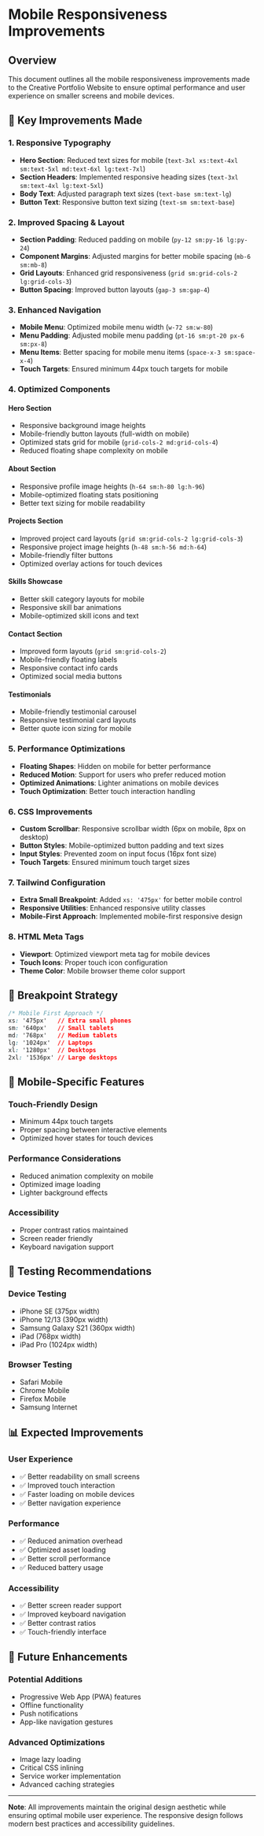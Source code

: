 # Mobile Responsiveness Improvements

## Overview
This document outlines all the mobile responsiveness improvements made to the Creative Portfolio Website to ensure optimal performance and user experience on smaller screens and mobile devices.

## 🎯 Key Improvements Made

### 1. **Responsive Typography**
- **Hero Section**: Reduced text sizes for mobile (`text-3xl xs:text-4xl sm:text-5xl md:text-6xl lg:text-7xl`)
- **Section Headers**: Implemented responsive heading sizes (`text-3xl sm:text-4xl lg:text-5xl`)
- **Body Text**: Adjusted paragraph text sizes (`text-base sm:text-lg`)
- **Button Text**: Responsive button text sizing (`text-sm sm:text-base`)

### 2. **Improved Spacing & Layout**
- **Section Padding**: Reduced padding on mobile (`py-12 sm:py-16 lg:py-24`)
- **Component Margins**: Adjusted margins for better mobile spacing (`mb-6 sm:mb-8`)
- **Grid Layouts**: Enhanced grid responsiveness (`grid sm:grid-cols-2 lg:grid-cols-3`)
- **Button Spacing**: Improved button layouts (`gap-3 sm:gap-4`)

### 3. **Enhanced Navigation**
- **Mobile Menu**: Optimized mobile menu width (`w-72 sm:w-80`)
- **Menu Padding**: Adjusted mobile menu padding (`pt-16 sm:pt-20 px-6 sm:px-8`)
- **Menu Items**: Better spacing for mobile menu items (`space-x-3 sm:space-x-4`)
- **Touch Targets**: Ensured minimum 44px touch targets for mobile

### 4. **Optimized Components**

#### **Hero Section**
- Responsive background image heights
- Mobile-friendly button layouts (full-width on mobile)
- Optimized stats grid for mobile (`grid-cols-2 md:grid-cols-4`)
- Reduced floating shape complexity on mobile

#### **About Section**
- Responsive profile image heights (`h-64 sm:h-80 lg:h-96`)
- Mobile-optimized floating stats positioning
- Better text sizing for mobile readability

#### **Projects Section**
- Improved project card layouts (`grid sm:grid-cols-2 lg:grid-cols-3`)
- Responsive project image heights (`h-48 sm:h-56 md:h-64`)
- Mobile-friendly filter buttons
- Optimized overlay actions for touch devices

#### **Skills Showcase**
- Better skill category layouts for mobile
- Responsive skill bar animations
- Mobile-optimized skill icons and text

#### **Contact Section**
- Improved form layouts (`grid sm:grid-cols-2`)
- Mobile-friendly floating labels
- Responsive contact info cards
- Optimized social media buttons

#### **Testimonials**
- Mobile-friendly testimonial carousel
- Responsive testimonial card layouts
- Better quote icon sizing for mobile

### 5. **Performance Optimizations**
- **Floating Shapes**: Hidden on mobile for better performance
- **Reduced Motion**: Support for users who prefer reduced motion
- **Optimized Animations**: Lighter animations on mobile devices
- **Touch Optimization**: Better touch interaction handling

### 6. **CSS Improvements**
- **Custom Scrollbar**: Responsive scrollbar width (6px on mobile, 8px on desktop)
- **Button Styles**: Mobile-optimized button padding and text sizes
- **Input Styles**: Prevented zoom on input focus (16px font size)
- **Touch Targets**: Ensured minimum touch target sizes

### 7. **Tailwind Configuration**
- **Extra Small Breakpoint**: Added `xs: '475px'` for better mobile control
- **Responsive Utilities**: Enhanced responsive utility classes
- **Mobile-First Approach**: Implemented mobile-first responsive design

### 8. **HTML Meta Tags**
- **Viewport**: Optimized viewport meta tag for mobile devices
- **Touch Icons**: Proper touch icon configuration
- **Theme Color**: Mobile browser theme color support

## 📱 Breakpoint Strategy

```css
/* Mobile First Approach */
xs: '475px'   // Extra small phones
sm: '640px'   // Small tablets
md: '768px'   // Medium tablets
lg: '1024px'  // Laptops
xl: '1280px'  // Desktops
2xl: '1536px' // Large desktops
```

## 🎨 Mobile-Specific Features

### **Touch-Friendly Design**
- Minimum 44px touch targets
- Proper spacing between interactive elements
- Optimized hover states for touch devices

### **Performance Considerations**
- Reduced animation complexity on mobile
- Optimized image loading
- Lighter background effects

### **Accessibility**
- Proper contrast ratios maintained
- Screen reader friendly
- Keyboard navigation support

## 🚀 Testing Recommendations

### **Device Testing**
- iPhone SE (375px width)
- iPhone 12/13 (390px width)
- Samsung Galaxy S21 (360px width)
- iPad (768px width)
- iPad Pro (1024px width)

### **Browser Testing**
- Safari Mobile
- Chrome Mobile
- Firefox Mobile
- Samsung Internet

## 📊 Expected Improvements

### **User Experience**
- ✅ Better readability on small screens
- ✅ Improved touch interaction
- ✅ Faster loading on mobile devices
- ✅ Better navigation experience

### **Performance**
- ✅ Reduced animation overhead
- ✅ Optimized asset loading
- ✅ Better scroll performance
- ✅ Reduced battery usage

### **Accessibility**
- ✅ Better screen reader support
- ✅ Improved keyboard navigation
- ✅ Better contrast ratios
- ✅ Touch-friendly interface

## 🔧 Future Enhancements

### **Potential Additions**
- Progressive Web App (PWA) features
- Offline functionality
- Push notifications
- App-like navigation gestures

### **Advanced Optimizations**
- Image lazy loading
- Critical CSS inlining
- Service worker implementation
- Advanced caching strategies

---

**Note**: All improvements maintain the original design aesthetic while ensuring optimal mobile user experience. The responsive design follows modern best practices and accessibility guidelines.